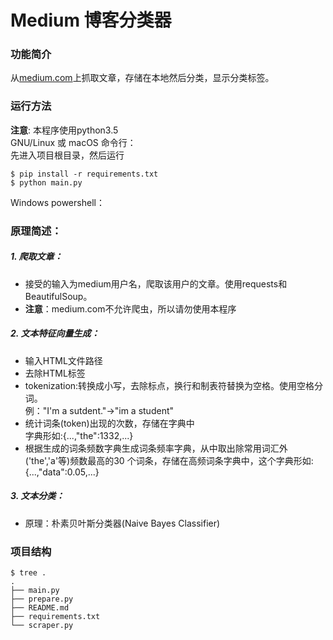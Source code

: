 # Medium 博客分类器

### 功能简介

从[medium.com](https://medium.com)上抓取文章，存储在本地然后分类，显示分类标签。

### 运行方法
**注意**: 本程序使用python3.5    
GNU/Linux 或 macOS 命令行：    
先进入项目根目录，然后运行
```
$ pip install -r requirements.txt
$ python main.py
```
Windows powershell：

### 原理简述：

##### 1. 爬取文章：    
  - 接受的输入为medium用户名，爬取该用户的文章。使用requests和BeautifulSoup。    
  - **注意**：medium.com不允许爬虫，所以请勿使用本程序    

##### 2. 文本特征向量生成：    
  - 输入HTML文件路径
  - 去除HTML标签
  - tokenization:转换成小写，去除标点，换行和制表符替换为空格。使用空格分词。    
    例："I'm a sutdent."->"im a student"
  - 统计词条(token)出现的次数，存储在字典中    
    字典形如:{...,"the":1332,...}
  - 根据生成的词条频数字典生成词条频率字典，从中取出除常用词汇外('the','a'等)频数最高的30 个词条，存储在高频词条字典中，这个字典形如:{...,"data":0.05,...}    

##### 3. 文本分类：    
  - 原理：朴素贝叶斯分类器(Naive Bayes Classifier)



### 项目结构
~~~~
$ tree .
.    
├── main.py    
├── prepare.py    
├── README.md    
├── requirements.txt     
└── scraper.py
~~~~
